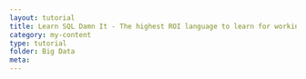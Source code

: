 ```yaml
---
layout: tutorial
title: Learn SQL Damn It - The highest ROI language to learn for working with Data.
category: my-content
type: tutorial
folder: Big Data
meta:
---
```

